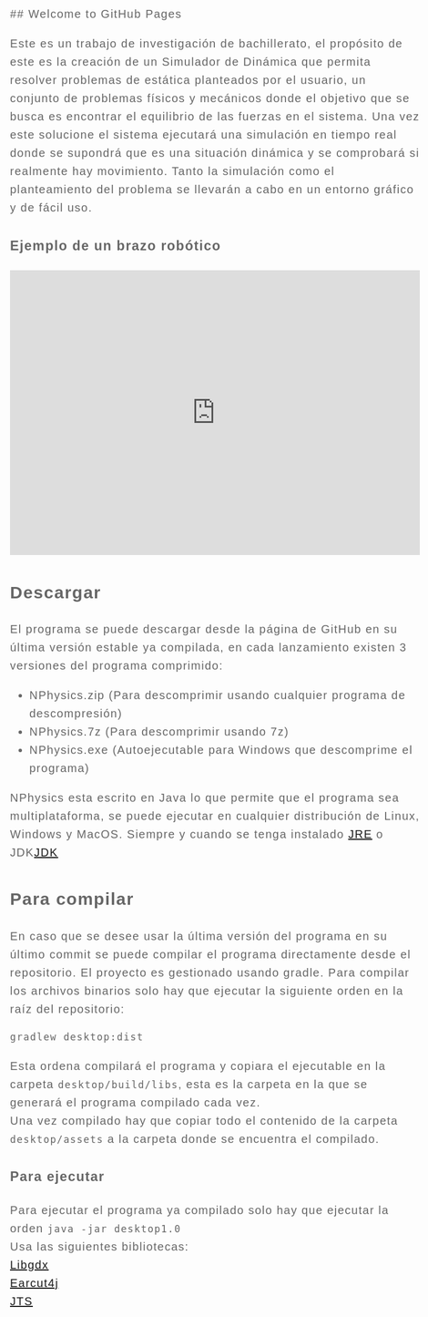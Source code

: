 <link href="https://fonts.googleapis.com/css?family=Source+Sans+Pro" rel="stylesheet" type="text/css">
<style>
.inner {width: 60%;} 
body {
    font-family: 'Source Sans Pro', sans-serif;
    font-size: 20px;
    font-weight: 400;
    line-height: 1.6;
    color: #666;
    letter-spacing: 1.5px;
}
#main-content {width: 80%;}
</style>
## Welcome to GitHub Pages

Este es un trabajo de investigación de bachillerato, el propósito de este es la creación de un Simulador de Dinámica que permita resolver problemas de estática planteados por el usuario, un conjunto de problemas físicos y mecánicos donde el objetivo que se busca es encontrar el equilibrio de las fuerzas en el sistema. Una vez este solucione el sistema ejecutará una simulación en tiempo real donde se supondrá que es una situación dinámica y se comprobará si realmente hay movimiento. Tanto la simulación como el planteamiento del problema se llevarán a cabo en un entorno gráfico y de fácil uso.

### Ejemplo de un brazo robótico  
<iframe width="100%" height="500" src="https://www.youtube.com/embed/Fn4RER__GAM" frameborder="0" allow="accelerometer; autoplay; encrypted-media; gyroscope; picture-in-picture" allowfullscreen></iframe>

## Descargar

El programa se puede descargar desde la página de GitHub en su última versión estable ya compilada, en cada lanzamiento existen 3 versiones del programa comprimido:

+ NPhysics.zip (Para descomprimir usando cualquier programa de descompresión)
+ NPhysics.7z (Para descomprimir usando 7z)
+ NPhysics.exe (Autoejecutable para Windows que descomprime el programa)

NPhysics esta escrito en Java lo que permite que el programa sea multiplataforma, se puede ejecutar en cualquier distribución de Linux, Windows y MacOS. Siempre y cuando se tenga instalado [JRE](https://www.oracle.com/technetwork/java/javase/downloads/jre8-downloads-2133155.html) o JDK[JDK](https://www.oracle.com/technetwork/java/javase/downloads/jdk8-downloads-2133151.html)  
## Para compilar

En caso que se desee usar la última versión del programa en su último commit se puede compilar el programa directamente desde el repositorio.
El proyecto es gestionado usando gradle. Para compilar los archivos binarios solo hay que ejecutar la siguiente orden en la raíz del repositorio:  

```gradlew desktop:dist```  

Esta ordena compilará el programa y copiara el ejecutable en la carpeta ```desktop/build/libs```, esta es la carpeta en la que se generará el programa compilado cada vez.  
Una vez compilado hay que copiar todo el contenido de la carpeta ```desktop/assets``` a la carpeta donde se encuentra el compilado.  

### Para ejecutar

Para ejecutar el programa ya compilado solo hay que ejecutar la orden ```java -jar desktop1.0```  
Usa las siguientes bibliotecas:  
[Libgdx](https://libgdx.badlogicgames.com/)  
[Earcut4j](https://github.com/earcut4j/earcut4j)  
[JTS](https://github.com/locationtech/jts)  